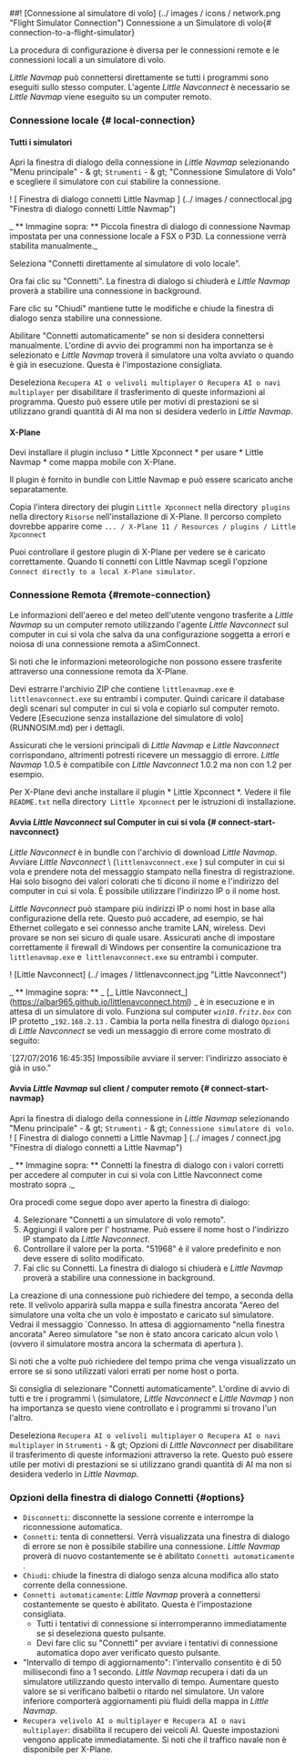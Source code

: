 
##! [Connessione al simulatore di volo] (../ images / icons / network.png "Flight Simulator Connection") Connessione a un Simulatore di volo{# connection-to-a-flight-simulator}

La procedura di configurazione è diversa per le connessioni remote e le connessioni locali a un simulatore di volo.

_Little Navmap_ può connettersi direttamente se tutti i programmi sono eseguiti sullo stesso computer. L'agente _Little Navconnect_ è necessario se _Little Navmap_ viene eseguito su un computer remoto.

### Connessione locale {# local-connection}

#### Tutti i simulatori

Apri la finestra di dialogo della connessione in _Little Navmap_ selezionando "Menu principale" - & gt; `Strumenti` - & gt; "Connessione Simulatore di Volo" e scegliere il simulatore con cui stabilire la connessione.

! [ Finestra di dialogo connetti Little Navmap ] (../ images / connectlocal.jpg "Finestra di dialogo connetti Little Navmap")

_ ** Immagine sopra: ** Piccola finestra di dialogo di connessione Navmap impostata per una connessione locale a FSX o P3D. La connessione verrà stabilita manualmente._

Seleziona "Connetti direttamente al simulatore di volo locale".

Ora fai clic su "Connetti". La finestra di dialogo si chiuderà e _Little Navmap_ proverà a stabilire una connessione in background.

Fare clic su "Chiudi" mantiene tutte le modifiche e chiude la finestra di dialogo senza stabilire una connessione.

Abilitare "Connetti automaticamente" se non si desidera connettersi manualmente. L'ordine di avvio dei programmi non ha importanza se è selezionato e _Little Navmap_ troverà il simulatore una volta avviato o quando è già in esecuzione. Questa è l'impostazione consigliata.


Deseleziona `Recupera AI o velivoli multiplayer` o` Recupera AI o navi multiplayer` per disabilitare il trasferimento di queste informazioni al programma. Questo può essere utile per motivi di prestazioni se si utilizzano grandi quantità di AI ma non si desidera vederlo in _Little Navmap_.

#### X-Plane

Devi installare il plugin incluso * Little Xpconnect * per usare * Little Navmap * come mappa mobile con X-Plane.

Il plugin è fornito in bundle con Little Navmap e può essere scaricato anche separatamente.

Copia l'intera directory dei plugin `Little Xpconnect` nella directory` plugins`
nella directory `Risorse` nell'installazione di X-Plane. Il percorso completo
dovrebbe apparire come `... / X-Plane 11 / Resources / plugins / Little Xpconnect`

Puoi controllare il gestore plugin di X-Plane per vedere se è caricato correttamente.
 Quando ti connetti con Little Navmap scegli l'opzione `Connect directly to a local
X-Plane simulator`.

### Connessione Remota {#remote-connection}

Le informazioni dell'aereo e del meteo dell'utente vengono trasferite a _Little Navmap_ su un computer remoto utilizzando l'agente _Little Navconnect_ sul computer in cui si vola che salva da una configurazione soggetta a errori e noiosa di una  connessione remota a  aSimConnect.

Si noti che le informazioni meteorologiche non possono essere trasferite attraverso una connessione remota da X-Plane.

Devi estrarre l'archivio ZIP che contiene `littlenavmap.exe` e` littlenavconnect.exe` su entrambi i computer. Quindi caricare il database degli scenari sul computer in cui si vola e copiarlo sul computer remoto. Vedere [Esecuzione senza installazione del simulatore di volo] (RUNNOSIM.md) per i dettagli.

Assicurati che le versioni principali di _Little Navmap_ e _Little Navconnect_ corrispondano, altrimenti potresti ricevere un messaggio di errore. _Little Navmap_ 1.0.5 è compatibile con _Little Navconnect_ 1.0.2 ma non con 1.2 per esempio.

Per X-Plane devi anche installare il plugin * Little Xpconnect *. Vedere il file `README.txt` nella directory` Little Xpconnect` per le istruzioni di installazione.

#### Avvia _Little Navconnect_ sul Computer in cui si vola {# connect-start-navconnect}

_Little Navconnect_ è in bundle con l'archivio di download _Little Navmap_. Avviare _Little Navconnect_ \ (`littlenavconnect.exe` \) sul computer in cui si vola e prendere nota del messaggio stampato nella finestra di registrazione. Hai solo bisogno dei valori colorati che ti dicono il nome e l'indirizzo del computer in cui si vola. È possibile utilizzare l'indirizzo IP o il nome host.

_Little Navconnect_ può stampare più indirizzi IP o nomi host in base alla configurazione della rete. Questo può accadere, ad esempio, se hai Ethernet collegato e sei connesso anche tramite LAN, wireless. Devi provare se non sei sicuro di quale usare. Assicurati anche di impostare correttamente il firewall di Windows per consentire la comunicazione tra `littlenavmap.exe` e` littlenavconnect.exe` su entrambi i computer.

! [Little Navconnect] (../ images / littlenavconnect.jpg "Little Navconnect")

_ ** Immagine sopra: ** _ [_ Little Navconnect_] (https://albar965.github.io/littlenavconnect.html) _ è in esecuzione e in attesa di un simulatore di volo. Funziona sul computer _`win10.fritz.box`_ con IP protetto _`192.168.2.13` _._
Cambia la porta nella finestra di dialogo `Opzioni` di _Little Navconnect_ se vedi un messaggio di errore come mostrato di seguito:

`[27/07/2016 16:45:35] Impossibile avviare il server: l'indirizzo associato è già in uso."

#### Avvia _Little Navmap_ sul client / computer remoto {# connect-start-navmap}

Apri la finestra di dialogo della connessione in _Little Navmap_ selezionando "Menu principale" - & gt; `Strumenti` - & gt; `Connessione simulatore di volo`.
! [ Finestra di dialogo connetti a Little Navmap ] (../ images / connect.jpg "Finestra di dialogo connetti a Little Navmap")

_ ** Immagine sopra: ** Connetti la finestra di dialogo con i valori corretti per accedere al computer in cui si vola con Little Navconnect come mostrato sopra ._

Ora procedi come segue dopo aver aperto la finestra di dialogo:

4. Selezionare "Connetti a un simulatore di volo remoto".
5. Aggiungi il valore per l' hostname. Può essere il nome host o l'indirizzo IP stampato da _Little Navconnect_.
6. Controllare il valore per la porta. "51968" è il valore predefinito e non deve essere di solito modificato.
7. Fai clic su Connetti. La finestra di dialogo si chiuderà e _Little Navmap_ proverà a stabilire una connessione in background.

La creazione di una connessione può richiedere del tempo, a seconda della rete. Il velivolo apparirà sulla mappa e sulla finestra ancorata "Aereo del simulatore una volta che un volo è impostato e caricato sul simulatore. Vedrai il messaggio `Connesso. In attesa di aggiornamento "nella finestra ancorata" Aereo simulatore "se non è stato ancora caricato alcun volo \ (ovvero il simulatore mostra ancora la schermata di apertura \).

Si noti che a volte può richiedere del tempo prima che venga visualizzato un errore se si sono utilizzati valori errati per nome host o porta.

Si consiglia di selezionare "Connetti automaticamente". L'ordine di avvio di tutti e tre i programmi \ (simulatore, _Little Navconnect_ e _Little Navmap_ \) non ha importanza se questo viene controllato e i programmi si trovano l'un l'altro.

Deseleziona `Recupera AI o velivoli multiplayer` o` Recupera AI o navi multiplayer` in `Strumenti` - & gt; Opzioni di _Little Navconnect_ per disabilitare il trasferimento di queste informazioni attraverso la rete. Questo può essere utile per motivi di prestazioni se si utilizzano grandi quantità di AI ma non si desidera vederlo in _Little Navmap_.

### Opzioni della finestra di dialogo Connetti {#options}

* `Disconnetti`: disconnette la sessione corrente e interrompe la riconnessione automatica.
* `Connetti`: tenta di connettersi. Verrà visualizzata una finestra di dialogo di errore se non è possibile stabilire una connessione. _Little Navmap_ proverà di nuovo costantemente se è abilitato  `Connetti automaticamente` .
* `Chiudi`: chiude la finestra di dialogo senza alcuna modifica allo stato corrente della connessione.
* `Connetti automaticamente`: ​​_Little Navmap_ proverà a connettersi costantemente se questo è abilitato. Questa è l'impostazione consigliata.
  * Tutti i tentativi di connessione si interromperanno immediatamente se si deseleziona questo pulsante.
  * Devi fare clic su "Connetti" per avviare i tentativi di connessione automatica dopo aver verificato questo pulsante.
* "Intervallo di tempo di aggiornamento": l'intervallo consentito è di 50 millisecondi fino a 1 secondo. _Little Navmap_ recupera i dati da un simulatore utilizzando questo intervallo di tempo. Aumentare questo valore se si verificano balbetii o ritardo nel simulatore. Un valore inferiore comporterà aggiornamenti più fluidi della mappa in _Little Navmap_.
* `Recupera velivolo AI o multiplayer` e` Recupera AI o navi multiplayer`: disabilita il recupero dei veicoli AI. Queste impostazioni vengono applicate immediatamente. Si noti che il traffico navale non è disponibile per X-Plane.
